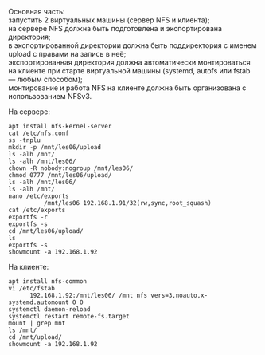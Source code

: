 Основная часть:  
запустить 2 виртуальных машины (сервер NFS и клиента);  
на сервере NFS должна быть подготовлена и экспортирована директория;   
в экспортированной директории должна быть поддиректория с именем upload с правами на запись в неё;   
экспортированная директория должна автоматически монтироваться на клиенте при старте виртуальной машины (systemd, autofs или fstab — любым способом);  
монтирование и работа NFS на клиенте должна быть организована с использованием NFSv3.  
    
На сервере:  
```
apt install nfs-kernel-server
cat /etc/nfs.conf
ss -tnplu
mkdir -p /mnt/les06/upload
ls -alh /mnt/
ls -alh /mnt/les06/
chown -R nobody:nogroup /mnt/les06/
chmod 0777 /mnt/les06/upload/
ls -alh /mnt/les06/
ls -alh /mnt/
nano /etc/exports
          /mnt/les06 192.168.1.91/32(rw,sync,root_squash)
cat /etc/exports
exportfs -r
exportfs -s
cd /mnt/les06/upload/
ls
exportfs -s
showmount -a 192.168.1.92
```

На клиенте:  
```
apt install nfs-common
vi /etc/fstab
      192.168.1.92:/mnt/les06/ /mnt nfs vers=3,noauto,x-systemd.automount 0 0
systemctl daemon-reload
systemctl restart remote-fs.target
mount | grep mnt
ls /mnt/
cd /mnt/upload/
showmount -a 192.168.1.92
```


